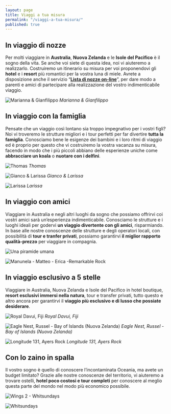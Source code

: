 ```yaml
---
layout: page
title: Viaggi a tua misura
permalink: "/viaggi-a-tua-misura/"
published: true
---
```


<a name="viaggio-di-nozze" />

## In viaggio di nozze ##

Per molti viaggiare in **Australia**, **Nuova Zelanda** e le **Isole del Pacifico** è il sogno della vita. Se anche voi siete di questa idea, noi vi aiuteremo a realizzarlo. Costruiremo un itinerario su misura per voi proponendovi gli **hotel** e i **resort** più romantici per la vostra luna di miele.
Avrete a disposizione anche il servizio “[**Lista di nozze on-line**](http://progettoaustralia.it/viaggi-di-nozze/)”, per dare modo a parenti e amici di partecipare alla realizzazione del vostro indimenticabile viaggio.

![Marianna & Gianfilippo](https://lh4.googleusercontent.com/-J2m4dVBhgx8/U_0LuDmGS4I/AAAAAAAAAGg/etkKyADUSRo/s400/Gianfilippo+e+Marianna+Bridge+Climb.jpg "Gianfilippo e Marianna Bridge Climb.jpg")
*Marianna & Gianfilippo*



<a name="viaggio-con-famiglia"/>


## In viaggio con la famiglia ##

Pensate che un viaggio così lontano sia troppo impegnativo per i vostri figli? Noi vi troveremo le strutture migliori e i tour perfetti per far divertire **tutta la famiglia**.
Conosciamo bene le esigenze dei bambini e i loro ritmi di viaggio ed è proprio per questo che vi costruiremo la vostra vacanza su misura, facendo in modo che i più piccoli abbiano delle esperienze uniche come **abbracciare un koala** o **nuotare con i delfini**.

![Thomas](https://lh4.googleusercontent.com/-XkPyqC_QBHU/U_0MNbClkJI/AAAAAAAAAGw/azjMhTRloYY/s400/Kangaroo+Island+612.JPG "Kangaroo Island 612.JPG")
*Thomas*

![Gianco & Larissa](https://lh6.googleusercontent.com/-Gz9ttbmj3zc/U_0MdfqLU7I/AAAAAAAAAG8/j4OCayA1wic/s400/Kangaroo+Island+153.JPG "Kangaroo Island 153.JPG")
*Gianco & Larissa*

![Larissa](https://lh3.googleusercontent.com/-351YOnwhDjo/U_0MvadAduI/AAAAAAAAAHI/NGLAwtggdQc/s400/Kangaroo+Island+081.JPG "Kangaroo Island 081.JPG")
*Larissa*

<a name="viaggio-con-amici"/>



## In viaggio con amici ##

Viaggiare in Australia e negli altri luoghi da sogno che possiamo offrirvi coi vostri amici sarà un’esperienza indimenticabile. 
Conosciamo le strutture e i luoghi ideali per godervi **un viaggio divertente con gli amici**, risparmiando. In base alle nostre conoscenze delle strutture e degli operatori locali, con possibilità di **tour e tranfer privati**, possiamo garantirvi **il miglior rapporto qualità-prezzo** per viaggiare in compagnia.


![Una piramide umana](https://lh3.googleusercontent.com/-h_DgLp-moe8/U_0M-msHgCI/AAAAAAAAAHU/VYvGSyzT_FE/s400/piramide+amici.jpg "piramide amici.jpg")

![Manunela - Matteo - Erica -Remarkable Rock](https://lh4.googleusercontent.com/-nvYN12aaYJM/U_0NFbN1zxI/AAAAAAAAAHg/IZFVwiIUS60/s400/Manunela+-+Matteo+-+Erica+-+Nicola++Remarkable+Rocks.jpg "Manunela - Matteo - Erica - Nicola  Remarkable Rocks.jpg")

<a name="viaggio-di-lusso"/>


## In viaggio esclusivo a 5 stelle ##

Viaggiare in Australia, Nuova Zelanda e Isole del Pacifico in hotel boutique, **resort esclusivi immersi nella natura**, tour e transfer privati, tutto questo e altro ancora per garantirvi il **viaggio più esclusivo e di lusso che possiate desiderare**.

![Royal Davui, Fiji](http://images.wotif.com/data/images/52880/prop-img-full-hh2xwfdv-ttagmglf9af4.jpg)
*Royal Davui, Fiji*

![Eagle Nest, Russel - Bay of Islands (Nuova Zelanda)](http://www.eaglesnest.co.nz/wp-content/uploads/2013/10/04_r-1000x395.jpg)
*Eagle Nest, Russel - Bay of Islands (Nuova Zelanda)*

![Longitude 131, Ayers Rock](http://quintessentiallytravel.com/assets/itinerary/41cf03d73bdf35c5a29f1ff6bc03552d.jpg)
*Longitude 131, Ayers Rock*



<a name="zaino-in-spalla"></a>


## Con lo zaino in spalla ##

Il vostro sogno è quello di conoscere l’incontaminata Oceania, ma avete un budget limitato? Grazie alle nostre conoscenze del territorio, vi aiuteremo a trovare ostelli, **hotel poco costosi e tour completi** per conoscere al meglio questa parte del mondo nel modo più economico possibile.


![Wings 2 - Whitsundays](https://lh4.googleusercontent.com/-pyg6T6qNEo8/U_0NRRUVrXI/AAAAAAAAAHs/JWiX3GXphL0/s400/Wings+2+-+Whitsundays+-+Elisa+1.jpg "Wings 2 - Whitsundays - Elisa 1.jpg")

![Whitsundays](https://lh6.googleusercontent.com/-1aYmskN3Szo/U_0NYpS2fAI/AAAAAAAAAH4/7TtldnLMQCo/s400/Wings+2+-+Whitsundays+-+Elisa+2.jpg "Wings 2 - Whitsundays - Elisa 2.jpg")